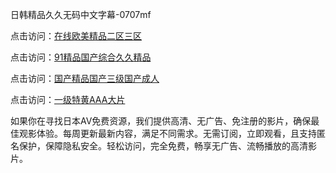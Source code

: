 日韩精品久久无码中文字幕-0707mf

点击访问：<a href="https://gfd-5xg.pages.dev/">在线欧美精品二区三区</a>

点击访问：<a href="https://fdhf-454.pages.dev/">91精品国产综合久久精品</a>

点击访问：<a href="https://bered.pages.dev/">国产精品国产三级国产成人</a>

点击访问：<a href="https://rtj-3zo.pages.dev/">一级特黄AAA大片</a>

如果你在寻找日本AV免费资源，我们提供高清、无广告、免注册的影片，确保最佳观影体验。每周更新最新内容，满足不同需求。无需订阅，立即观看，且支持匿名保护，保障隐私安全。轻松访问，完全免费，畅享无广告、流畅播放的高清影片。


<span style="display:none;">[Canonical link](）</span>


